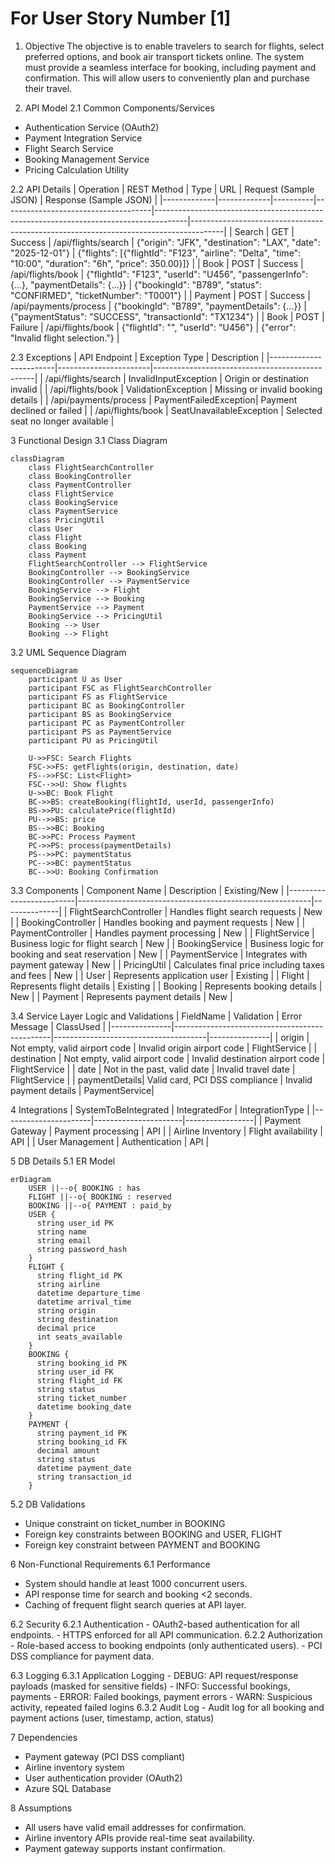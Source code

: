 # For User Story Number [1]
1. Objective
The objective is to enable travelers to search for flights, select preferred options, and book air transport tickets online. The system must provide a seamless interface for booking, including payment and confirmation. This will allow users to conveniently plan and purchase their travel.

2. API Model
  2.1 Common Components/Services
  - Authentication Service (OAuth2)
  - Payment Integration Service
  - Flight Search Service
  - Booking Management Service
  - Pricing Calculation Utility

  2.2 API Details
| Operation   | REST Method | Type     | URL                                | Request (Sample JSON)                                                                 | Response (Sample JSON)                                                               |
|-------------|-------------|----------|-------------------------------------|--------------------------------------------------------------------------------------|--------------------------------------------------------------------------------------|
| Search      | GET         | Success  | /api/flights/search                 | {"origin": "JFK", "destination": "LAX", "date": "2025-12-01"}                | {"flights": [{"flightId": "F123", "airline": "Delta", "time": "10:00", "duration": "6h", "price": 350.00}]} |
| Book        | POST        | Success  | /api/flights/book                   | {"flightId": "F123", "userId": "U456", "passengerInfo": {...}, "paymentDetails": {...}} | {"bookingId": "B789", "status": "CONFIRMED", "ticketNumber": "T0001"}         |
| Payment     | POST        | Success  | /api/payments/process               | {"bookingId": "B789", "paymentDetails": {...}}                                   | {"paymentStatus": "SUCCESS", "transactionId": "TX1234"}                        |
| Book        | POST        | Failure  | /api/flights/book                   | {"flightId": "", "userId": "U456"}                                             | {"error": "Invalid flight selection."}                                             |

  2.3 Exceptions
| API Endpoint           | Exception Type         | Description                                    |
|------------------------|-----------------------|------------------------------------------------|
| /api/flights/search    | InvalidInputException | Origin or destination invalid                  |
| /api/flights/book      | ValidationException   | Missing or invalid booking details             |
| /api/payments/process  | PaymentFailedException| Payment declined or failed                     |
| /api/flights/book      | SeatUnavailableException | Selected seat no longer available           |

3 Functional Design
  3.1 Class Diagram
```mermaid
classDiagram
    class FlightSearchController
    class BookingController
    class PaymentController
    class FlightService
    class BookingService
    class PaymentService
    class PricingUtil
    class User
    class Flight
    class Booking
    class Payment
    FlightSearchController --> FlightService
    BookingController --> BookingService
    BookingController --> PaymentService
    BookingService --> Flight
    BookingService --> Booking
    PaymentService --> Payment
    BookingService --> PricingUtil
    Booking --> User
    Booking --> Flight
```

  3.2 UML Sequence Diagram
```mermaid
sequenceDiagram
    participant U as User
    participant FSC as FlightSearchController
    participant FS as FlightService
    participant BC as BookingController
    participant BS as BookingService
    participant PC as PaymentController
    participant PS as PaymentService
    participant PU as PricingUtil

    U->>FSC: Search Flights
    FSC->>FS: getFlights(origin, destination, date)
    FS-->>FSC: List<Flight>
    FSC-->>U: Show flights
    U->>BC: Book Flight
    BC->>BS: createBooking(flightId, userId, passengerInfo)
    BS->>PU: calculatePrice(flightId)
    PU-->>BS: price
    BS-->>BC: Booking
    BC->>PC: Process Payment
    PC->>PS: process(paymentDetails)
    PS-->>PC: paymentStatus
    PC-->>BC: paymentStatus
    BC-->>U: Booking Confirmation
```

  3.3 Components
| Component Name           | Description                                              | Existing/New |
|-------------------------|----------------------------------------------------------|--------------|
| FlightSearchController  | Handles flight search requests                           | New          |
| BookingController       | Handles booking and payment requests                     | New          |
| PaymentController       | Handles payment processing                               | New          |
| FlightService           | Business logic for flight search                         | New          |
| BookingService          | Business logic for booking and seat reservation          | New          |
| PaymentService          | Integrates with payment gateway                          | New          |
| PricingUtil             | Calculates final price including taxes and fees          | New          |
| User                    | Represents application user                              | Existing     |
| Flight                  | Represents flight details                                | Existing     |
| Booking                 | Represents booking details                               | New          |
| Payment                 | Represents payment details                               | New          |

  3.4 Service Layer Logic and Validations
| FieldName      | Validation                                    | Error Message                        | ClassUsed      |
|---------------|-----------------------------------------------|--------------------------------------|---------------|
| origin        | Not empty, valid airport code                  | Invalid origin airport code           | FlightService |
| destination   | Not empty, valid airport code                  | Invalid destination airport code      | FlightService |
| date          | Not in the past, valid date                    | Invalid travel date                   | FlightService |
| paymentDetails| Valid card, PCI DSS compliance                 | Invalid payment details               | PaymentService|

4 Integrations
| SystemToBeIntegrated | IntegratedFor         | IntegrationType |
|----------------------|----------------------|-----------------|
| Payment Gateway      | Payment processing   | API             |
| Airline Inventory    | Flight availability  | API             |
| User Management      | Authentication       | API             |

5 DB Details
  5.1 ER Model
```mermaid
erDiagram
    USER ||--o{ BOOKING : has
    FLIGHT ||--o{ BOOKING : reserved
    BOOKING ||--o{ PAYMENT : paid_by
    USER {
      string user_id PK
      string name
      string email
      string password_hash
    }
    FLIGHT {
      string flight_id PK
      string airline
      datetime departure_time
      datetime arrival_time
      string origin
      string destination
      decimal price
      int seats_available
    }
    BOOKING {
      string booking_id PK
      string user_id FK
      string flight_id FK
      string status
      string ticket_number
      datetime booking_date
    }
    PAYMENT {
      string payment_id PK
      string booking_id FK
      decimal amount
      string status
      datetime payment_date
      string transaction_id
    }
```

  5.2 DB Validations
- Unique constraint on ticket_number in BOOKING
- Foreign key constraints between BOOKING and USER, FLIGHT
- Foreign key constraint between PAYMENT and BOOKING

6 Non-Functional Requirements
  6.1 Performance
  - System should handle at least 1000 concurrent users.
  - API response time for search and booking <2 seconds.
  - Caching of frequent flight search queries at API layer.

  6.2 Security
    6.2.1 Authentication
    - OAuth2-based authentication for all endpoints.
    - HTTPS enforced for all API communication.
    6.2.2 Authorization
    - Role-based access to booking endpoints (only authenticated users).
    - PCI DSS compliance for payment data.

  6.3 Logging
    6.3.1 Application Logging
    - DEBUG: API request/response payloads (masked for sensitive fields)
    - INFO: Successful bookings, payments
    - ERROR: Failed bookings, payment errors
    - WARN: Suspicious activity, repeated failed logins
    6.3.2 Audit Log
    - Audit log for all booking and payment actions (user, timestamp, action, status)

7 Dependencies
- Payment gateway (PCI DSS compliant)
- Airline inventory system
- User authentication provider (OAuth2)
- Azure SQL Database

8 Assumptions
- All users have valid email addresses for confirmation.
- Airline inventory APIs provide real-time seat availability.
- Payment gateway supports instant confirmation.
